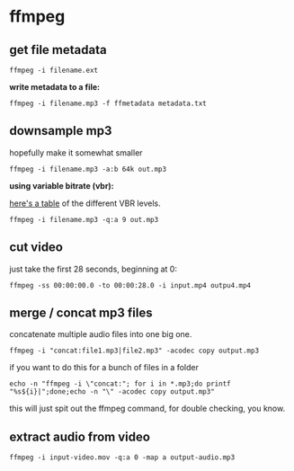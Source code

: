 # ffmpeg

## get file metadata

```
ffmpeg -i filename.ext
```

**write metadata to a file:**

```
ffmpeg -i filename.mp3 -f ffmetadata metadata.txt
```

## downsample mp3

hopefully make it somewhat smaller

```
ffmpeg -i filename.mp3 -a:b 64k out.mp3
```

**using variable bitrate (vbr):**

[here's a table](https://trac.ffmpeg.org/wiki/Encode/MP3) of the different VBR levels.

```
ffmpeg -i filename.mp3 -q:a 9 out.mp3
```

## cut video

just take the first 28 seconds, beginning at 0:

```
ffmpeg -ss 00:00:00.0 -to 00:00:28.0 -i input.mp4 outpu4.mp4
```

## merge / concat mp3 files

concatenate multiple audio files into one big one.

```shell
ffmpeg -i "concat:file1.mp3|file2.mp3" -acodec copy output.mp3
```

if you want to do this for a bunch of files in a folder

```shell
echo -n "ffmpeg -i \"concat:"; for i in *.mp3;do printf "%s${i}|";done;echo -n "\" -acodec copy output.mp3"
```

this will just spit out the ffmpeg command, for double checking, you know.

## extract audio from video

```
ffmpeg -i input-video.mov -q:a 0 -map a output-audio.mp3
```
